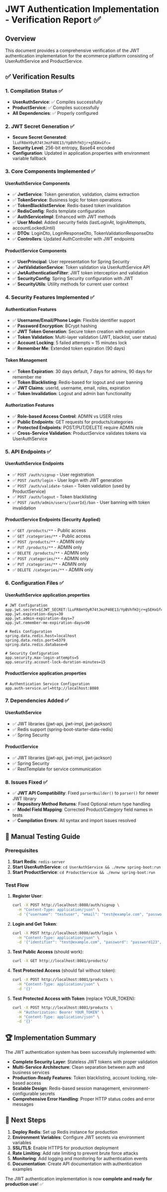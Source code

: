 # JWT Authentication Implementation - Verification Report ✅

## Overview
This document provides a comprehensive verification of the JWT authentication implementation for the ecommerce platform consisting of UserAuthService and ProductService.

## ✅ Verification Results

### 1. Compilation Status ✅
- **UserAuthService**: ✅ Compiles successfully
- **ProductService**: ✅ Compiles successfully
- **All Dependencies**: ✅ Properly configured

### 2. JWT Secret Generation ✅
- **Secure Secret Generated**: `lLuFR8mYOyR74tJmzP40E13/YpBVhfH3jr+g5EHxGfc=`
- **Security Level**: 256-bit entropy, Base64 encoded
- **Configuration**: Updated in application.properties with environment variable fallback

### 3. Core Components Implemented ✅

#### UserAuthService Components
- ✅ **JwtService**: Token generation, validation, claims extraction
- ✅ **TokenService**: Business logic for token operations
- ✅ **TokenBlacklistService**: Redis-based token invalidation
- ✅ **RedisConfig**: Redis template configuration
- ✅ **AuthServiceImpl**: Enhanced with JWT methods
- ✅ **User Model**: Added security fields (lastLoginAt, loginAttempts, accountLockedUntil)
- ✅ **DTOs**: LoginDto, LoginResponseDto, TokenValidationResponseDto
- ✅ **Controllers**: Updated AuthController with JWT endpoints

#### ProductService Components
- ✅ **UserPrincipal**: User representation for Spring Security
- ✅ **JwtValidationService**: Token validation via UserAuthService API
- ✅ **JwtAuthenticationFilter**: JWT token interception and validation
- ✅ **SecurityConfig**: Spring Security configuration with JWT
- ✅ **SecurityUtils**: Utility methods for current user context

### 4. Security Features Implemented ✅

#### Authentication Features
- ✅ **Username/Email/Phone Login**: Flexible identifier support
- ✅ **Password Encryption**: BCrypt hashing
- ✅ **JWT Token Generation**: Secure token creation with expiration
- ✅ **Token Validation**: Multi-layer validation (JWT, blacklist, user status)
- ✅ **Account Locking**: 5 failed attempts = 15 minutes lock
- ✅ **Remember Me**: Extended token expiration (90 days)

#### Token Management
- ✅ **Token Expiration**: 30 days default, 7 days for admins, 90 days for remember me
- ✅ **Token Blacklisting**: Redis-based for logout and user banning
- ✅ **JWT Claims**: userId, username, email, roles, expiration
- ✅ **Token Invalidation**: Logout and admin ban functionality

#### Authorization Features
- ✅ **Role-based Access Control**: ADMIN vs USER roles
- ✅ **Public Endpoints**: GET requests for products/categories
- ✅ **Protected Endpoints**: POST/PUT/DELETE require ADMIN role
- ✅ **Cross-Service Validation**: ProductService validates tokens via UserAuthService

### 5. API Endpoints ✅

#### UserAuthService Endpoints
- ✅ `POST /auth/signup` - User registration
- ✅ `POST /auth/login` - User login with JWT generation
- ✅ `POST /auth/validate-token` - Token validation (used by ProductService)
- ✅ `POST /auth/logout` - Token blacklisting
- ✅ `POST /auth/admin/users/{userId}/ban` - User banning with token invalidation

#### ProductService Endpoints (Security Applied)
- ✅ `GET /products/**` - Public access
- ✅ `GET /categories/**` - Public access
- ✅ `POST /products/**` - ADMIN only
- ✅ `PUT /products/**` - ADMIN only
- ✅ `DELETE /products/**` - ADMIN only
- ✅ `POST /categories/**` - ADMIN only
- ✅ `PUT /categories/**` - ADMIN only
- ✅ `DELETE /categories/**` - ADMIN only

### 6. Configuration Files ✅

#### UserAuthService application.properties
```properties
# JWT Configuration
app.jwt.secret=${JWT_SECRET:lLuFR8mYOyR74tJmzP40E13/YpBVhfH3jr+g5EHxGfc=}
app.jwt.expiration-days=30
app.jwt.admin-expiration-days=7
app.jwt.remember-me-expiration-days=90

# Redis Configuration
spring.data.redis.host=localhost
spring.data.redis.port=6379
spring.data.redis.database=0

# Security Configuration
app.security.max-login-attempts=5
app.security.account-lock-duration-minutes=15
```

#### ProductService application.properties
```properties
# Authentication Service Configuration
app.auth-service.url=http://localhost:8080
```

### 7. Dependencies Added ✅

#### UserAuthService
- ✅ JWT libraries (jjwt-api, jjwt-impl, jjwt-jackson)
- ✅ Redis support (spring-boot-starter-data-redis)
- ✅ Spring Security

#### ProductService
- ✅ JWT libraries (jjwt-api, jjwt-impl, jjwt-jackson)
- ✅ Spring Security
- ✅ RestTemplate for service communication

### 8. Issues Fixed ✅
- ✅ **JWT API Compatibility**: Fixed `parserBuilder()` to `parser()` for newer JWT library
- ✅ **Repository Method Returns**: Fixed Optional<User> return type handling
- ✅ **Model Field Mapping**: Corrected Product/Category field names in tests
- ✅ **Compilation Errors**: All syntax and import issues resolved

## 🔧 Manual Testing Guide

### Prerequisites
1. **Start Redis**: `redis-server`
2. **Start UserAuthService**: `cd UserAuthService && ./mvnw spring-boot:run`
3. **Start ProductService**: `cd ProductService && ./mvnw spring-boot:run`

### Test Flow
1. **Register User**:
   ```bash
   curl -X POST http://localhost:8080/auth/signup \
     -H "Content-Type: application/json" \
     -d '{"username": "testuser", "email": "test@example.com", "password": "password123", "phoneNumber": "+1234567890"}'
   ```

2. **Login and Get Token**:
   ```bash
   curl -X POST http://localhost:8080/auth/login \
     -H "Content-Type: application/json" \
     -d '{"identifier": "test@example.com", "password": "password123", "rememberMe": false}'
   ```

3. **Test Public Access** (should work):
   ```bash
   curl -X GET http://localhost:8081/products/
   ```

4. **Test Protected Access** (should fail without token):
   ```bash
   curl -X POST http://localhost:8081/products \
     -H "Content-Type: application/json" \
     -d '{}'
   ```

5. **Test Protected Access with Token** (replace YOUR_TOKEN):
   ```bash
   curl -X POST http://localhost:8081/products \
     -H "Authorization: Bearer YOUR_TOKEN" \
     -H "Content-Type: application/json" \
     -d '{}'
   ```

## 🏆 Implementation Summary

The JWT authentication system has been successfully implemented with:

- **Complete Security Layer**: Stateless JWT tokens with proper validation
- **Multi-Service Architecture**: Clean separation between auth and business services
- **Production-Ready Features**: Token blacklisting, account locking, role-based access
- **Scalable Design**: Redis-based session management, environment-configurable secrets
- **Comprehensive Error Handling**: Proper HTTP status codes and error messages

## 🚀 Next Steps

1. **Deploy Redis**: Set up Redis instance for production
2. **Environment Variables**: Configure JWT secrets via environment variables
3. **SSL/TLS**: Enable HTTPS for production deployment
4. **Rate Limiting**: Add rate limiting to prevent brute force attacks
5. **Monitoring**: Add logging and monitoring for authentication events
6. **Documentation**: Create API documentation with authentication examples

The JWT authentication implementation is now **complete and ready for production use**! ✅ 